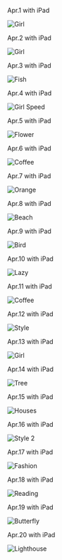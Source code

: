 Apr.1 with iPad

![Girl](1.jpg)

Apr.2 with iPad

![Girl](2.jpg)

Apr.3 with iPad

![Fish](3.jpg)

Apr.4 with iPad

![Girl Speed](4.jpg)

Apr.5 with iPad

![Flower](5.jpg)

Apr.6 with iPad

![Coffee](6.jpg)

Apr.7 with iPad

![Orange](7.jpg)

Apr.8 with iPad

![Beach](8.jpg)

Apr.9 with iPad

![Bird](9.jpg)

Apr.10 with iPad

![Lazy](10.jpg)

Apr.11 with iPad

![Coffee](11.jpg)

Apr.12 with iPad

![Style](12.jpg)

Apr.13 with iPad

![Girl](13.jpg)

Apr.14 with iPad

![Tree](14.jpg)

Apr.15 with iPad

![Houses](15.jpg)

Apr.16 with iPad

![Style 2](16.jpg)

Apr.17 with iPad

![Fashion](17.jpg)

Apr.18 with iPad

![Reading](18.jpg)

Apr.19 with iPad

![Butterfly](19.jpg)

Apr.20 with iPad

![Lighthouse](20.jpg)


